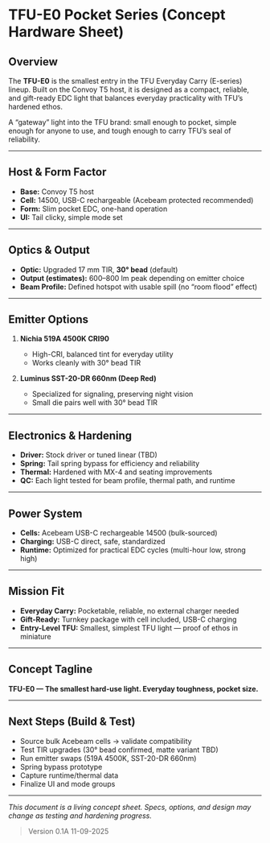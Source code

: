 
# TFU-E0 Pocket Series (Concept Hardware Sheet)

## Overview
The **TFU-E0** is the smallest entry in the TFU Everyday Carry (E-series) lineup. Built on the Convoy T5 host, it is designed as a compact, reliable, and gift-ready EDC light that balances everyday practicality with TFU’s hardened ethos. 

A “gateway” light into the TFU brand: small enough to pocket, simple enough for anyone to use, and tough enough to carry TFU’s seal of reliability.

---

## Host & Form Factor
- **Base:** Convoy T5 host
- **Cell:** 14500, USB-C rechargeable (Acebeam protected recommended)
- **Form:** Slim pocket EDC, one-hand operation
- **UI:** Tail clicky, simple mode set

---

## Optics & Output
- **Optic:** Upgraded 17 mm TIR, **30° bead** (default)
- **Output (estimates):** 600–800 lm peak depending on emitter choice
- **Beam Profile:** Defined hotspot with usable spill (no “room flood” effect)

---

## Emitter Options
1. **Nichia 519A 4500K CRI90**
   - High-CRI, balanced tint for everyday utility
   - Works cleanly with 30° bead TIR

2. **Luminus SST-20-DR 660nm (Deep Red)**
   - Specialized for signaling, preserving night vision
   - Small die pairs well with 30° bead TIR

---

## Electronics & Hardening
- **Driver:** Stock driver or tuned linear (TBD)
- **Spring:** Tail spring bypass for efficiency and reliability
- **Thermal:** Hardened with MX-4 and seating improvements
- **QC:** Each light tested for beam profile, thermal path, and runtime

---

## Power System
- **Cells:** Acebeam USB-C rechargeable 14500 (bulk-sourced)
- **Charging:** USB-C direct, safe, standardized
- **Runtime:** Optimized for practical EDC cycles (multi-hour low, strong high)

---

## Mission Fit
- **Everyday Carry:** Pocketable, reliable, no external charger needed
- **Gift-Ready:** Turnkey package with cell included, USB-C charging
- **Entry-Level TFU:** Smallest, simplest TFU light — proof of ethos in miniature

---

## Concept Tagline
**TFU-E0 — The smallest hard-use light. Everyday toughness, pocket size.**

---

## Next Steps (Build & Test)
- Source bulk Acebeam cells → validate compatibility
- Test TIR upgrades (30° bead confirmed, matte variant TBD)
- Run emitter swaps (519A 4500K, SST-20-DR 660nm)
- Spring bypass prototype
- Capture runtime/thermal data
- Finalize UI and mode groups

---

*This document is a living concept sheet. Specs, options, and design may change as testing and hardening progress.*

>Version 0.1A
>11-09-2025
```
